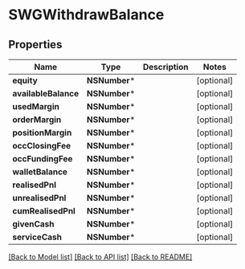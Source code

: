 # SWGWithdrawBalance

## Properties
Name | Type | Description | Notes
------------ | ------------- | ------------- | -------------
**equity** | **NSNumber*** |  | [optional] 
**availableBalance** | **NSNumber*** |  | [optional] 
**usedMargin** | **NSNumber*** |  | [optional] 
**orderMargin** | **NSNumber*** |  | [optional] 
**positionMargin** | **NSNumber*** |  | [optional] 
**occClosingFee** | **NSNumber*** |  | [optional] 
**occFundingFee** | **NSNumber*** |  | [optional] 
**walletBalance** | **NSNumber*** |  | [optional] 
**realisedPnl** | **NSNumber*** |  | [optional] 
**unrealisedPnl** | **NSNumber*** |  | [optional] 
**cumRealisedPnl** | **NSNumber*** |  | [optional] 
**givenCash** | **NSNumber*** |  | [optional] 
**serviceCash** | **NSNumber*** |  | [optional] 

[[Back to Model list]](../README.md#documentation-for-models) [[Back to API list]](../README.md#documentation-for-api-endpoints) [[Back to README]](../README.md)


